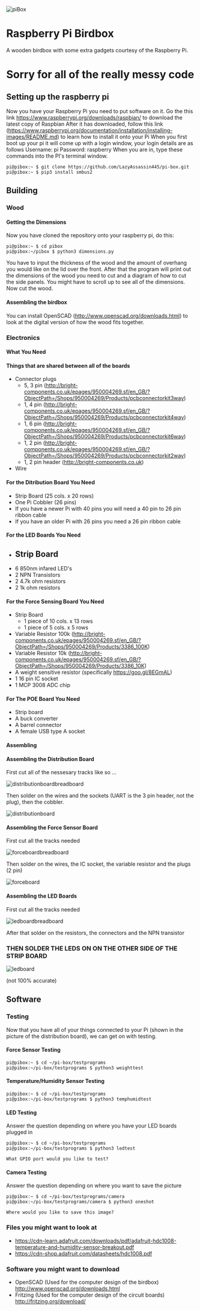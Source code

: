 ![piBox](/doc/pibox.png)

# Raspberry Pi Birdbox
A wooden birdbox with some extra gadgets courtesy of the Raspberry Pi.
# Sorry for all of the really messy code

## Setting up the raspberry pi
Now you have your Raspberry Pi you need to put software on it. Go the this link https://www.raspberrypi.org/downloads/raspbian/ to download the latest copy of Raspbian
After it has downloaded, follow this link (https://www.raspberrypi.org/documentation/installation/installing-images/README.md) to learn how to install it onto your Pi
When you first boot up your pi it will come up with a login window, your login details are as follows
Username: pi
Password: raspberry
When you are in, type these commands into the PI's terminal window.

```console
pi@pibox:~ $ git clone https://github.com/LazyAssassin445/pi-box.git
pi@pibox:~ $ pip3 install smbus2
```


## Building
### Wood
#### Getting the Dimensions
Now you have cloned the repository onto your raspberry pi, do this:

```console
pi@pibox:~ $ cd pibox
pi@pibox:~/pibox $ python3 dimensions.py
```
You have to input the thickness of the wood and the amount of overhang you would like on the lid over the front. After that the program will print out the dimensions of the wood you need to cut and a diagram of how to cut the side panels.
You might have to scroll up to see all of the dimensions. Now cut the wood. 

#### Assembling the birdbox

You can install OpenSCAD (http://www.openscad.org/downloads.html) to look at the digital version of how the wood fits together.

### Electronics
#### What You Need
#### Things that are shared between all of the boards
* Connector plugs
    - 5, 3 pin (http://bright-components.co.uk/epages/950004269.sf/en_GB/?ObjectPath=/Shops/950004269/Products/pcbconnectorkit3way)
    - 1, 4 pin (http://bright-components.co.uk/epages/950004269.sf/en_GB/?ObjectPath=/Shops/950004269/Products/pcbconnectorkit4way)
    - 1, 6 pin (http://bright-components.co.uk/epages/950004269.sf/en_GB/?ObjectPath=/Shops/950004269/Products/pcbconnectorkit6way)
    - 1, 2 pin (http://bright-components.co.uk/epages/950004269.sf/en_GB/?ObjectPath=/Shops/950004269/Products/pcbconnectorkit2way)
    - 1, 2 pin header (http://bright-components.co.uk)
* Wire

#### For the Ditribution Board You Need
* Strip Board (25 cols. x 20 rows)
* One Pi Cobbler (26 pins)
* If you have a newer Pi with 40 pins you will need a 40 pin to 26 pin ribbon cable
* If you have an older Pi with 26 pins you need a 26 pin ribbon cable

#### For the LED Boards You Need
* Strip Board
    -
* 6 850nm infared LED's
* 2 NPN Transistors
* 2 4.7k ohm resistors
* 2 1k ohm resistors

#### For the Force Sensing Board You Need
* Strip Board
    - 1 piece of 10 cols. x 13 rows 
    - 1 piece of 5 cols. x 5 rows
* Variable Resistor 100k (http://bright-components.co.uk/epages/950004269.sf/en_GB/?ObjectPath=/Shops/950004269/Products/3386_100K)
* Variable Resistor 10k (http://bright-components.co.uk/epages/950004269.sf/en_GB/?ObjectPath=/Shops/950004269/Products/3386_10K)
* A weight sensitive resistor (specifically https://goo.gl/8EGmAL)
* 1 16 pin IC socket
* 1 MCP 3008 ADC chip

#### For The POE Board You Need
* Strip board
* A buck converter
* A barrel connector
* A female USB type A socket

#### Assembling
#### Assembling the Distribution Board
First cut all of the nessesary tracks like so ...

![distributionboardbreadboard](/doc/circuitboards/distributionboardbreadboard.png)

Then solder on the wires and the sockets (UART is the 3 pin header, not the plug), then the cobbler.

![distributionboard](/doc/circuitboards/distributionboard.png)

#### Assembling the Force Sensor Board
First cut all the tracks needed

![forceboardbreadboard](/doc/circuitboards/forceboardbreadboard.png)

Then solder on the wires, the IC socket, the variable resistor and the plugs (2 pin)

![forceboard](/doc/circuitboards/forceboard.png)

#### Assembling the LED Boards
First cut all the tracks needed

![ledboardbreadboard](/doc/circuitboards/ledboardbreadboard.png)

After that solder on the resistors, the connectors and the NPN transistor
### THEN SOLDER THE LEDS ON ON THE OTHER SIDE OF THE STRIP BOARD

![ledboard](/doc/circuitboards/ledboard.png)

(not 100% accurate)



## Software
### Testing
Now that you have all of your things connected to your Pi (shown in the picture of the distribution board), we can get on with testing.

#### Force Sensor Testing
```console
pi@pibox:~ $ cd ~/pi-box/testprograms
pi@pibox:~/pi-box/testprograms $ python3 weighttest
```
#### Temperature/Humidity Sensor Testing
```console
pi@pibox:~ $ cd ~/pi-box/testprograms
pi@pibox:~/pi-box/testprograms $ python3 temphumidtest
```
#### LED Testing
Answer the question depending on where you have your LED boards plugged in
```console
pi@pibox:~ $ cd ~/pi-box/testprograms
pi@pibox:~/pi-box/testprograms $ python3 ledtest

What GPIO port would you like to test? 

```
#### Camera Testing
Answer the question depending on where you want to save the picture
```console
pi@pibox:~ $ cd ~/pi-box/testprograms/camera
pi@pibox:~/pi-box/testprograms/camera $ python3 oneshot

Where would you like to save this image? 

```



### Files you might want to look at
* https://cdn-learn.adafruit.com/downloads/pdf/adafruit-hdc1008-temperature-and-humidity-sensor-breakout.pdf
* https://cdn-shop.adafruit.com/datasheets/hdc1008.pdf

### Software you might want to download
* OpenSCAD (Used for the computer design of the birdbox) http://www.openscad.org/downloads.html
* Fritzing (Used for the computer design of the circuit boards) http://fritzing.org/download/

